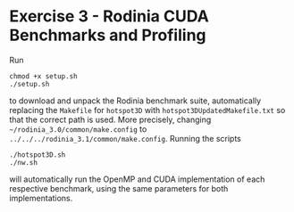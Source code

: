# Exercise 3 - Rodinia CUDA Benchmarks and Profiling

Run

```
chmod +x setup.sh
./setup.sh
```

to download and unpack the Rodinia benchmark suite, automatically replacing the `Makefile` for `hotspot3D` with `hotspot3DUpdatedMakefile.txt` so that the correct path is used. More precisely, changing `~/rodinia_3.0/common/make.config` to `../../../rodinia_3.1/common/make.config`. Running the scripts

```
./hotspot3D.sh
./nw.sh
```

will automatically run the OpenMP and CUDA implementation of each respective benchmark, using the same parameters for both implementations.
